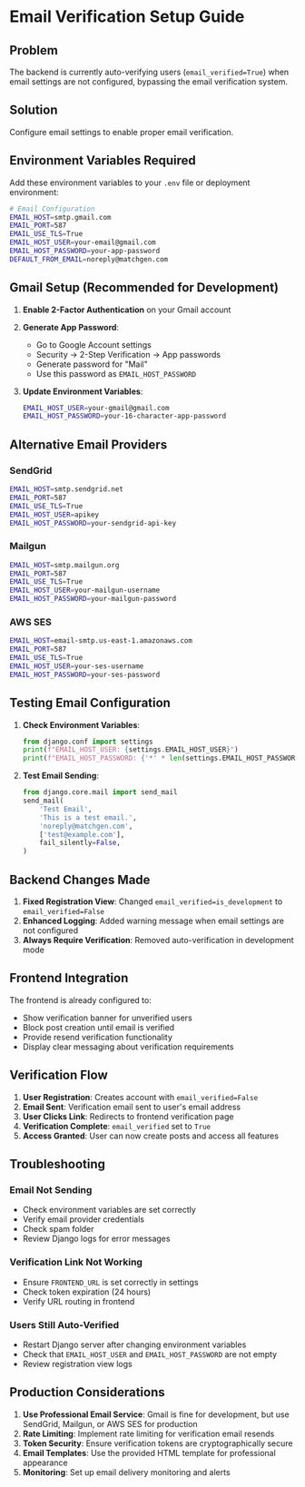 # Email Verification Setup Guide

## Problem
The backend is currently auto-verifying users (`email_verified=True`) when email settings are not configured, bypassing the email verification system.

## Solution
Configure email settings to enable proper email verification.

## Environment Variables Required

Add these environment variables to your `.env` file or deployment environment:

```bash
# Email Configuration
EMAIL_HOST=smtp.gmail.com
EMAIL_PORT=587
EMAIL_USE_TLS=True
EMAIL_HOST_USER=your-email@gmail.com
EMAIL_HOST_PASSWORD=your-app-password
DEFAULT_FROM_EMAIL=noreply@matchgen.com
```

## Gmail Setup (Recommended for Development)

1. **Enable 2-Factor Authentication** on your Gmail account
2. **Generate App Password**:
   - Go to Google Account settings
   - Security → 2-Step Verification → App passwords
   - Generate password for "Mail"
   - Use this password as `EMAIL_HOST_PASSWORD`

3. **Update Environment Variables**:
   ```bash
   EMAIL_HOST_USER=your-gmail@gmail.com
   EMAIL_HOST_PASSWORD=your-16-character-app-password
   ```

## Alternative Email Providers

### SendGrid
```bash
EMAIL_HOST=smtp.sendgrid.net
EMAIL_PORT=587
EMAIL_USE_TLS=True
EMAIL_HOST_USER=apikey
EMAIL_HOST_PASSWORD=your-sendgrid-api-key
```

### Mailgun
```bash
EMAIL_HOST=smtp.mailgun.org
EMAIL_PORT=587
EMAIL_USE_TLS=True
EMAIL_HOST_USER=your-mailgun-username
EMAIL_HOST_PASSWORD=your-mailgun-password
```

### AWS SES
```bash
EMAIL_HOST=email-smtp.us-east-1.amazonaws.com
EMAIL_PORT=587
EMAIL_USE_TLS=True
EMAIL_HOST_USER=your-ses-username
EMAIL_HOST_PASSWORD=your-ses-password
```

## Testing Email Configuration

1. **Check Environment Variables**:
   ```python
   from django.conf import settings
   print(f"EMAIL_HOST_USER: {settings.EMAIL_HOST_USER}")
   print(f"EMAIL_HOST_PASSWORD: {'*' * len(settings.EMAIL_HOST_PASSWORD) if settings.EMAIL_HOST_PASSWORD else 'Not set'}")
   ```

2. **Test Email Sending**:
   ```python
   from django.core.mail import send_mail
   send_mail(
       'Test Email',
       'This is a test email.',
       'noreply@matchgen.com',
       ['test@example.com'],
       fail_silently=False,
   )
   ```

## Backend Changes Made

1. **Fixed Registration View**: Changed `email_verified=is_development` to `email_verified=False`
2. **Enhanced Logging**: Added warning message when email settings are not configured
3. **Always Require Verification**: Removed auto-verification in development mode

## Frontend Integration

The frontend is already configured to:
- Show verification banner for unverified users
- Block post creation until email is verified
- Provide resend verification functionality
- Display clear messaging about verification requirements

## Verification Flow

1. **User Registration**: Creates account with `email_verified=False`
2. **Email Sent**: Verification email sent to user's email address
3. **User Clicks Link**: Redirects to frontend verification page
4. **Verification Complete**: `email_verified` set to `True`
5. **Access Granted**: User can now create posts and access all features

## Troubleshooting

### Email Not Sending
- Check environment variables are set correctly
- Verify email provider credentials
- Check spam folder
- Review Django logs for error messages

### Verification Link Not Working
- Ensure `FRONTEND_URL` is set correctly in settings
- Check token expiration (24 hours)
- Verify URL routing in frontend

### Users Still Auto-Verified
- Restart Django server after changing environment variables
- Check that `EMAIL_HOST_USER` and `EMAIL_HOST_PASSWORD` are not empty
- Review registration view logs

## Production Considerations

1. **Use Professional Email Service**: Gmail is fine for development, but use SendGrid, Mailgun, or AWS SES for production
2. **Rate Limiting**: Implement rate limiting for verification email resends
3. **Token Security**: Ensure verification tokens are cryptographically secure
4. **Email Templates**: Use the provided HTML template for professional appearance
5. **Monitoring**: Set up email delivery monitoring and alerts



